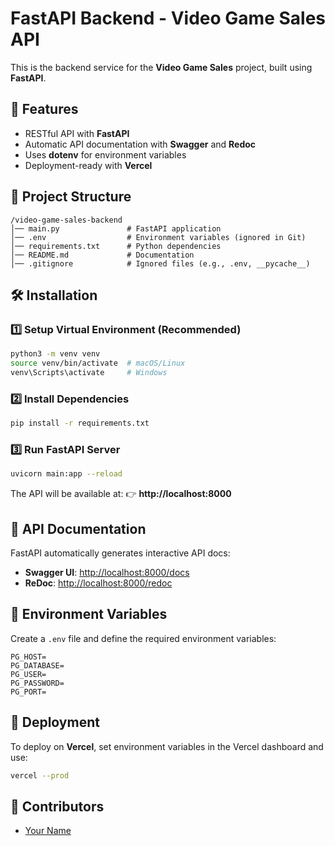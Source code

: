 # FastAPI Backend - Video Game Sales API

This is the backend service for the **Video Game Sales** project, built using **FastAPI**.

## 🚀 Features
- RESTful API with **FastAPI**
- Automatic API documentation with **Swagger** and **Redoc**
- Uses **dotenv** for environment variables
- Deployment-ready with **Vercel**

## 📂 Project Structure
```
/video-game-sales-backend
│── main.py               # FastAPI application
│── .env                  # Environment variables (ignored in Git)
│── requirements.txt      # Python dependencies
│── README.md             # Documentation
│── .gitignore            # Ignored files (e.g., .env, __pycache__)
```

## 🛠 Installation

### 1️⃣ Setup Virtual Environment (Recommended)
```sh
python3 -m venv venv
source venv/bin/activate  # macOS/Linux
venv\Scripts\activate     # Windows
```

### 2️⃣ Install Dependencies
```sh
pip install -r requirements.txt
```

### 3️⃣ Run FastAPI Server
```sh
uvicorn main:app --reload
```

The API will be available at:
👉 **http://localhost:8000**

## 📖 API Documentation
FastAPI automatically generates interactive API docs:
- **Swagger UI**: [http://localhost:8000/docs](http://localhost:8000/docs)
- **ReDoc**: [http://localhost:8000/redoc](http://localhost:8000/redoc)

## 🔑 Environment Variables
Create a `.env` file and define the required environment variables:
```
PG_HOST=
PG_DATABASE=
PG_USER=
PG_PASSWORD=
PG_PORT=
```

## 🚀 Deployment
To deploy on **Vercel**, set environment variables in the Vercel dashboard and use:
```sh
vercel --prod
```

## 👥 Contributors
- [Your Name](https://github.com/yourgithub)

